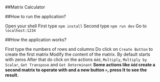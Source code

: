 ##Matrix Calculator

##How to run the application?

Open your shell
First type `npm install`
Second type `npm run dev`
Go to `localhost:1234`

##How the application works?

First type the numbers of rows and columns
Do click on `Create Button` to create the first matrix
Modify the content of the matrix. By default starts with zeros
After that do click on the actions `Add`, `Multiply`, `Multiply by Scalar`, `Get Transpose` and `Get Determinant`
**Some actions like `Add` create a second matrix to operate with and a new button `=`, press It to see the result.**

